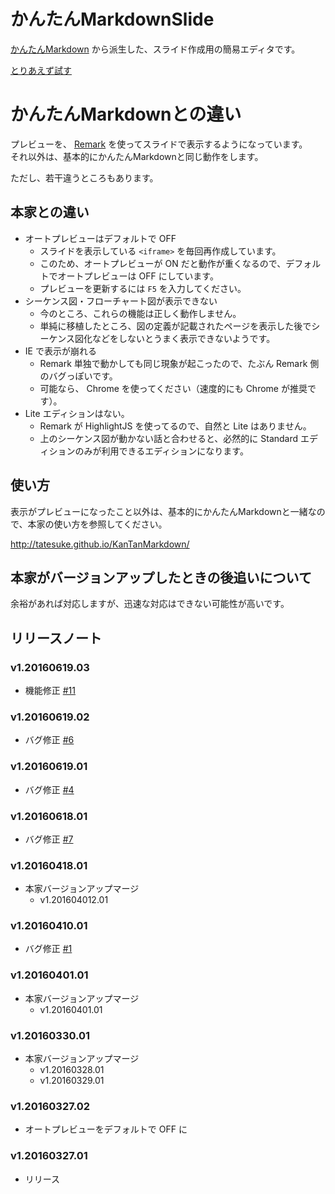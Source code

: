 # かんたんMarkdownSlide
[かんたんMarkdown](https://github.com/tatesuke/KanTanMarkdown) から派生した、スライド作成用の簡易エディタです。

[とりあえず試す](https://opengl-8080.github.io/KanTanMarkdownSlide/ktm-std.html)

# かんたんMarkdownとの違い
プレビューを、 [Remark](https://github.com/gnab/remark) を使ってスライドで表示するようになっています。  
それ以外は、基本的にかんたんMarkdownと同じ動作をします。

ただし、若干違うところもあります。

## 本家との違い
- オートプレビューはデフォルトで OFF
  - スライドを表示している `<iframe>` を毎回再作成しています。
  - このため、オートプレビューが ON だと動作が重くなるので、デフォルトでオートプレビューは OFF にしています。
  - プレビューを更新するには `F5` を入力してください。
- シーケンス図・フローチャート図が表示できない
  - 今のところ、これらの機能は正しく動作しません。
  - 単純に移植したところ、図の定義が記載されたページを表示した後でシーケンス図化などをしないとうまく表示できないようです。
- IE で表示が崩れる
  - Remark 単独で動かしても同じ現象が起こったので、たぶん Remark 側のバグっぽいです。
  - 可能なら、 Chrome を使ってください（速度的にも Chrome が推奨です）。
- Lite エディションはない。
  - Remark が HighlightJS を使ってるので、自然と Lite はありません。
  - 上のシーケンス図が動かない話と合わせると、必然的に Standard エディションのみが利用できるエディションになります。

## 使い方
表示がプレビューになったこと以外は、基本的にかんたんMarkdownと一緒なので、本家の使い方を参照してください。

http://tatesuke.github.io/KanTanMarkdown/

## 本家がバージョンアップしたときの後追いについて
余裕があれば対応しますが、迅速な対応はできない可能性が高いです。

## リリースノート
### v1.20160619.03
* 機能修正 [#11](https://github.com/opengl-8080/KanTanMarkdownSlide/issues/11)

### v1.20160619.02
* バグ修正 [#6](https://github.com/opengl-8080/KanTanMarkdownSlide/issues/6)

### v1.20160619.01
* バグ修正 [#4](https://github.com/opengl-8080/KanTanMarkdownSlide/issues/4)

### v1.20160618.01
* バグ修正 [#7](https://github.com/opengl-8080/KanTanMarkdownSlide/issues/7)

### v1.20160418.01
* 本家バージョンアップマージ
  * v1.201604012.01

### v1.20160410.01
* バグ修正 [#1](https://github.com/opengl-8080/KanTanMarkdownSlide/issues/1)

### v1.20160401.01
* 本家バージョンアップマージ
  * v1.20160401.01

### v1.20160330.01
* 本家バージョンアップマージ
  * v1.20160328.01
  * v1.20160329.01

### v1.20160327.02
* オートプレビューをデフォルトで OFF に

### v1.20160327.01
* リリース
